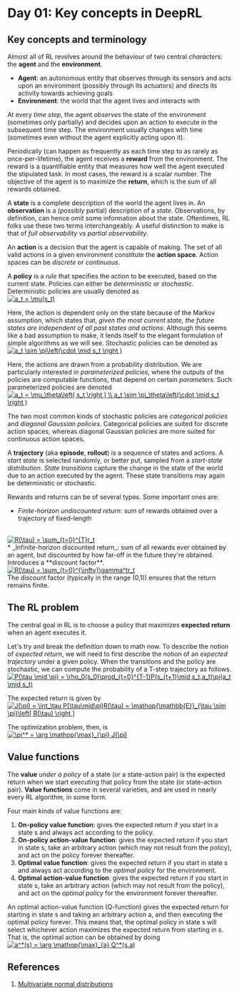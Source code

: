 # Day 01: Key concepts in DeepRL

## Key concepts and terminology

Almost all of RL revolves around the behaviour of two central _characters_: the **agent** and the **environment**.
* **Agent**: an autonomous entity that observes through its sensors and acts upon an environment (possibly through its actuators) and directs its activity towards achieving goals
* **Environment**: the world that the agent lives and interacts with

At every _time step_, the agent _observes_ the state of the environment (sometimes only partially) and decides upon an action to execute in the subsequent time step. The environment usually changes with time (sometimes even without the agent explicitly acting upon it).

Periodically (can happen as frequently as each time step to as rarely as once-per-lifetime), the agent receives a **reward** from the environment. The reward is a quantifiable entity that measures how well the agent executed the stipulated task. In most cases, the reward is a scalar number. The objective of the agent is to maximize the **return**, which is the sum of all rewards obtained.

A **state** is a complete description of the world the agent lives in. An **observation** is a (possibly partial) description of a _state_. Observations, by definition, can hence omit some information about the state. Oftentimes, RL folks use these two terms interchangeably. A useful distinction to make is that of _full observability_ vs _partial observability_.

An **action** is a decision that the agent is capable of making. The set of all valid actions in a given environment constitute the **action space**. Action spaces can be _discrete_ or _continuous_.

A **policy** is a _rule_ that specifies the action to be executed, based on the current state. Policies can either be _deterministic_ or _stochastic_. Deterministic policies are usually denoted as
<br />
<a href="https://www.codecogs.com/eqnedit.php?latex=a_t&space;=&space;\mu(s_t)" target="_blank"><img src="https://latex.codecogs.com/gif.latex?a_t&space;=&space;\mu(s_t)" title="a_t = \mu(s_t)" /></a>
<br />

Here, the action is dependent only on the state because of the Markov assumption, which states that, _given the most current state, the future states are independent of all past states and actions_. Although this seems like a bad assumption to make, it lends itself to the elegant formulation of simple algorithms as we will see. Stochastic policies can be denoted as
<br />
<a href="https://www.codecogs.com/eqnedit.php?latex=a_t&space;\sim&space;\pi\left(\cdot&space;\mid&space;s_t&space;\right&space;)" target="_blank"><img src="https://latex.codecogs.com/gif.latex?a_t&space;\sim&space;\pi\left(\cdot&space;\mid&space;s_t&space;\right&space;)" title="a_t \sim \pi\left(\cdot \mid s_t \right )" /></a>
<br />

Here, the actions are drawn from a probability distribution. We are particularly interested in _parameterized policies_, where the outputs of the policies are computable functions, that depend on certain _parameters_. Such parameterized policies are denoted
<br />
<a href="https://www.codecogs.com/eqnedit.php?latex=a_t&space;=&space;\mu_\theta\left(&space;s_t&space;\right&space;)&space;\\&space;a_t&space;\sim&space;\pi_\theta\left(\cdot&space;\mid&space;s_t&space;\right&space;)" target="_blank"><img src="https://latex.codecogs.com/gif.latex?a_t&space;=&space;\mu_\theta\left(&space;s_t&space;\right&space;)&space;\\&space;a_t&space;\sim&space;\pi_\theta\left(\cdot&space;\mid&space;s_t&space;\right&space;)" title="a_t = \mu_\theta\left( s_t \right ) \\ a_t \sim \pi_\theta\left(\cdot \mid s_t \right )" /></a>
<br />

The two most common kinds of stochastic policies are _categorical policies_ and _diagonal Gaussian policies_. Categorical policies are suited for discrete action spaces, whereas diagonal Gaussian policies are more suited for continuous action spaces.

A **trajectory** (aka **episode**, **rollout**) is a sequence of states and actions. A _start state_ is selected randomly, or better put, sampled from a _start-state distribution_. _State transitions_ capture the change in the state of the world due to an action executed by the agent. These state transitions may again be deterministic or stochastic.

Rewards and returns can be of several types. Some important ones are:
* _Finite-horizon undiscounted return_: sum of rewards obtained over a trajectory of fixed-length 
<br />
<a href="https://www.codecogs.com/eqnedit.php?latex=R(\tau)&space;=&space;\sum_{t=0}^{T}r_t" target="_blank"><img src="https://latex.codecogs.com/gif.latex?R(\tau)&space;=&space;\sum_{t=0}^{T}r_t" title="R(\tau) = \sum_{t=0}^{T}r_t" /></a>
<br />
* _Infinite-horizon discounted return_: sum of all rewards ever obtained by an agent, but discounted by how far-off in the future they're obtained. Introduces a **discount factor**.
<br />
<a href="https://www.codecogs.com/eqnedit.php?latex=R(\tau)&space;=&space;\sum_{t=0}^{\infty}\gamma^tr_t" target="_blank"><img src="https://latex.codecogs.com/gif.latex?R(\tau)&space;=&space;\sum_{t=0}^{\infty}\gamma^tr_t" title="R(\tau) = \sum_{t=0}^{\infty}\gamma^tr_t" /></a>
<br />
The discount factor (typically in the range (0,1)) ensures that the return remains finite. 


## The RL problem


The central goal in RL is to choose a policy that maximizes **expected return** when an agent executes it.

Let's try and break the definition down to math now. To describe the notion of _expected return_, we will need to first describe the notion of an _expected trajectory_ under a given policy. When the transitions and the policy are stochastic, we can compute the probability of a T-step trajectory as follows.
<br />
<a href="https://www.codecogs.com/eqnedit.php?latex=P(\tau&space;\mid&space;\pi)&space;=&space;\rho_0(s_0)\prod_{t=0}^{T-1}P(s_{t&plus;1}\mid&space;s_t,a_t)\pi(a_t&space;\mid&space;s_t)" target="_blank"><img src="https://latex.codecogs.com/gif.latex?P(\tau&space;\mid&space;\pi)&space;=&space;\rho_0(s_0)\prod_{t=0}^{T-1}P(s_{t&plus;1}\mid&space;s_t,a_t)\pi(a_t&space;\mid&space;s_t)" title="P(\tau \mid \pi) = \rho_0(s_0)\prod_{t=0}^{T-1}P(s_{t+1}\mid s_t,a_t)\pi(a_t \mid s_t)" /></a>
<br />

The expected return is given by
<br />
<a href="https://www.codecogs.com/eqnedit.php?latex=J(\pi)&space;=&space;\int_\tau&space;P(\tau\mid\pi)R(\tau)&space;=&space;\mathop{\mathbb{E}}_{\tau&space;\sim&space;\pi}\left[&space;R(\tau)&space;\right&space;]" target="_blank"><img src="https://latex.codecogs.com/gif.latex?J(\pi)&space;=&space;\int_\tau&space;P(\tau\mid\pi)R(\tau)&space;=&space;\mathop{\mathbb{E}}_{\tau&space;\sim&space;\pi}\left[&space;R(\tau)&space;\right&space;]" title="J(\pi) = \int_\tau P(\tau\mid\pi)R(\tau) = \mathop{\mathbb{E}}_{\tau \sim \pi}\left[ R(\tau) \right ]" /></a>
<br />

The optimization problem, then, is
<br />
<a href="https://www.codecogs.com/eqnedit.php?latex=\pi^*&space;=&space;\arg&space;\mathop{\max}_{\pi}&space;J(\pi)" target="_blank"><img src="https://latex.codecogs.com/gif.latex?\pi^*&space;=&space;\arg&space;\mathop{\max}_{\pi}&space;J(\pi)" title="\pi^* = \arg \mathop{\max}_{\pi} J(\pi)" /></a>
<br />


## Value functions


The **value** *under a policy* of a state (or a state-action pair) is the expected return when we start executing that policy from the state (or state-action pair). **Value functions** come in several varieties, and are used in nearly every RL algorithm, in some form.


Four main kinds of value functions are:
1. **On-policy value function**: gives the expected return if you start in a state s and always act according to the policy.
2. **On-policy action-value function**: gives the expected return if you start in state s, take an arbitrary action (which may not result from the policy), and act on the policy forever thereafter.
3. **Optimal value function**: gives the expected return if you start in state s and always act according to the _optimal policy_ for the environment.
4. **Optimal action-value function**: gives the expected return if you start in state s, take an arbitrary action (which may not result from the policy), and act on the _optimal policy_ for the environment forever thereafter.

An optimal action-value function (Q-function) gives the expected return for starting in state s and taking an arbitrary action a, and then executing the optimal policy forever. This means that, the optimal policy in state s will select whichever action maximizes the expected return from starting in s. That is, the optimal action can be obtained by doing
<br />
<a href="https://www.codecogs.com/eqnedit.php?latex=a^*(s)&space;=&space;\arg&space;\mathop{\max}_{a}&space;Q^*(s,a)" target="_blank"><img src="https://latex.codecogs.com/gif.latex?a^*(s)&space;=&space;\arg&space;\mathop{\max}_{a}&space;Q^*(s,a)" title="a^*(s) = \arg \mathop{\max}_{a} Q^*(s,a)" /></a>
<br />


## References
1. [Multivariate normal distributions](http://www.maths.manchester.ac.uk/~mkt/MT3732%20(MVA)/Notes/MVA_Section3.pdf)
